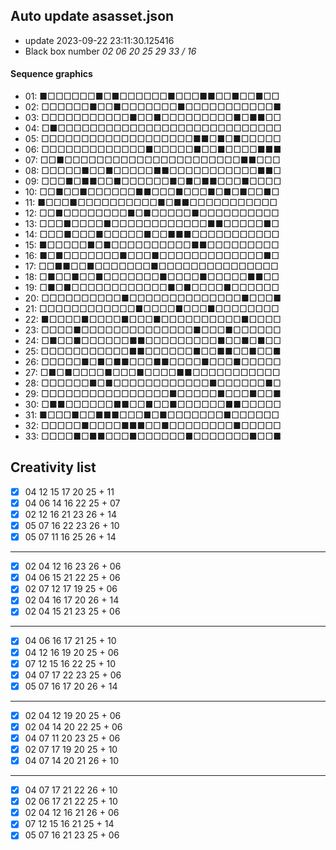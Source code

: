 ## Auto update asasset.json

* update 2023-09-22 23:11:30.125416
* Black box number _02 06 20 25 29 33 / 16_
#### Sequence graphics

* 01: ■□□□□□□■□■□□□□□□■□□□■■□□■□□■□□
* 02: □□□□□□■□□■□□□□□□□■□□□□□□□□□□□■
* 03: □□□□□□□□□□□■□□■□□□□□□□□□■□■■□□
* 04: □■□□□□□□□□□□□□□□□□□□□□□□□□□□□□
* 05: □□□□□□□□□□□□□□□□□□□■■□■□■□□□□□
* 06: □□□□□□□□□□□□□■□□□□□■□□■□□□□■■■
* 07: □□■□□□□□□□□□□□□□□□□□□□□□□■■□□□
* 08: □□□□□■□□■□□□□□■■□□□□□□□□□□□■■□
* 09: □□□■□■■□□■□□□□□□■□■□■■□□□■□□□□
* 10: □□■□□■□□□□□□■■□□□■□□□■□■□■□□■□
* 11: ■□□□■□□□□□□□□□□■□■■□□□□□□□□□□□
* 12: □□■□□□□□□□□■□■□□□□□■□□□□□□□□□□
* 13: □□□■□□□□■□□□□□□□□□□□□■■□□□□□■□
* 14: □□□■□□□■□□□□□■□□■■■□□□□□□□□□□□
* 15: ■□□□□□■□■□□□□□□□□□□■■□□□□□□□□□
* 16: ■□■□□□□□□□■□□□■□□□□□□□□□□□□□■□
* 17: □□■■□□■□□□□□□□■□□□□□□□□□□□□□□□
* 18: □■□□■□□■□□□□□□□■□□□□■□□□□□■■□□
* 19: □■□■□□□□□□□□□□□□■□■□□□□■□□□□□□
* 20: □□□□□□□□□□■□□□□□□□□□□□□□□■□□□■
* 21: □□□□□□□□□□□□■□□□□■□□□■□□□□□□□□
* 22: ■□□□□■□□□□■□□□■□□□□□□□□□□■□□□□
* 23: □□□□■□□□□□□□□□□□□□□■□□□■□□□□□□
* 24: □■□□■□□□□□□■■□□□□□□□□□■□□■□■□□
* 25: □□□□□□□□□□□■■□□□□□□■□□■■□□■□□■
* 26: □□□□□■□■□■■□□□■■□□□□■□□□■□□□□□
* 27: □■□■□□□□■□□□■□□□□■■□□□□□□□□□□□
* 28: □□□□□□■□■□□□□□□□□□□□□■□□□□□□■□
* 29: □□□□□□□□□□□□□□□□■□□□□□■□□□■□□■
* 30: □■■□□□□□□■■□□■□□■□□□□□□■■□□□□□
* 31: ■□□□■□□■■■□□□■□■□□□□□□□■□□□□□□
* 32: □□□□□■□□□□■■■□□■□□□□□□□□■□□□□□
* 33: □□□□■□■■□□□■□□□□□□■□□□□□□□■□□■
## Creativity list

- [x] 04 12 15 17 20 25 + 11
- [x] 04 06 14 16 22 25 + 07
- [x] 02 12 16 21 23 26 + 14
- [x] 05 07 16 22 23 26 + 10
- [x] 05 07 11 16 25 26 + 14
***
- [x] 02 04 12 16 23 26 + 06
- [x] 04 06 15 21 22 25 + 06
- [x] 02 07 12 17 19 25 + 06
- [x] 02 04 16 17 20 26 + 14
- [x] 02 04 15 21 23 25 + 06
***
- [x] 04 06 16 17 21 25 + 10
- [x] 04 12 16 19 20 25 + 06
- [x] 07 12 15 16 22 25 + 10
- [x] 04 07 17 22 23 25 + 06
- [x] 05 07 16 17 20 26 + 14
***
- [x] 02 04 12 19 20 25 + 06
- [x] 02 04 14 20 22 25 + 06
- [x] 04 07 11 20 23 25 + 06
- [x] 02 07 17 19 20 25 + 10
- [x] 04 07 14 20 21 26 + 10
***
- [x] 04 07 17 21 22 26 + 10
- [x] 02 06 17 21 22 25 + 10
- [x] 02 04 12 16 21 26 + 06
- [x] 07 12 15 16 21 25 + 14
- [x] 05 07 16 21 23 25 + 06
